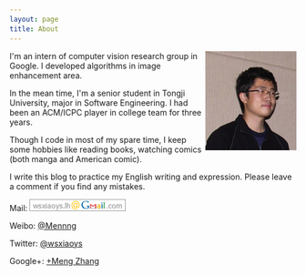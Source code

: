 ```yaml
--- 
layout: page
title: About
---
```


<div style="float:right"> 
    <img src="/images/me.jpg" alt="ME" />
</div>

<div class="about_head">
    <p>I'm an intern of computer vision research group in Google. I developed algorithms in image enhancement area.</p>
    <p>In the mean time, I'm a senior student in Tongji University, major in Software Engineering. I had been an ACM/ICPC player in college team for three years.</p> 
    <p>Though I code in most of my spare time, I keep some hobbies like reading books, watching comics (both manga and American comic). </p>
    <p>I write this blog to practice my English writing and expression. Please leave a comment if you find any mistakes.</p>
</div>

Mail: ![email](/images/mail.png)

Weibo: [@Mennng](http://weibo.com/wsxiaoys)

Twitter: [@wsxiaoys](http://twitter.com/wsxiaoys)

Google+: [+Meng Zhang](https://plus.google.com/104671006783345032093)

<!-- <h3>My Projects</h3>

<div class="projects_container">
    <table class="projects">
        <tr>
            <td class="img">
                <a href="project_url"><img src="/images/project.png" /></a>
            </td>

            <td class="desc">
                <div class="bubble">
                    <div class="tip"></div>
                    <strong><a href="project_url">example.com</a></strong> &mdash; My project that does bla bla.
                </div>
            </td>
        </tr>

    </table>
</div> -->
